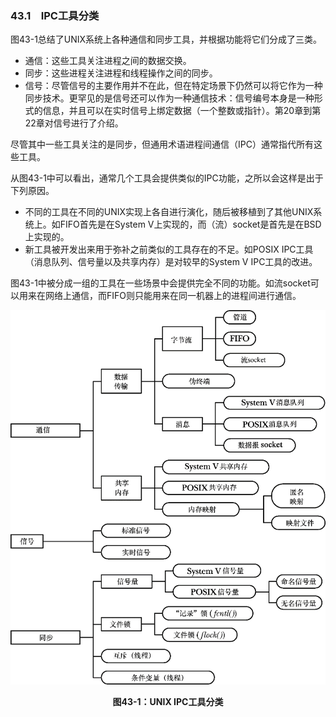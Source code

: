 ### 43.1　IPC工具分类

图43-1总结了UNIX系统上各种通信和同步工具，并根据功能将它们分成了三类。

+ 通信：这些工具关注进程之间的数据交换。
+ 同步：这些进程关注进程和线程操作之间的同步。
+ 信号：尽管信号的主要作用并不在此，但在特定场景下仍然可以将它作为一种同步技术。更罕见的是信号还可以作为一种通信技术：信号编号本身是一种形式的信息，并且可以在实时信号上绑定数据（一个整数或指针）。第20章到第22章对信号进行了介绍。

尽管其中一些工具关注的是同步，但通用术语进程间通信（IPC）通常指代所有这些工具。

从图43-1中可以看出，通常几个工具会提供类似的IPC功能，之所以会这样是出于下列原因。

+ 不同的工具在不同的UNIX实现上各自进行演化，随后被移植到了其他UNIX系统上。如FIFO首先是在System V上实现的，而（流）socket是首先是在BSD上实现的。
+ 新工具被开发出来用于弥补之前类似的工具存在的不足。如POSIX IPC工具（消息队列、信号量以及共享内存）是对较早的System V IPC工具的改进。

图43-1中被分成一组的工具在一些场景中会提供完全不同的功能。如流socket可以用来在网络上通信，而FIFO则只能用来在同一机器上的进程间进行通信。

![1115.png](../images/1115.png)
<center class="my_markdown"><b class="my_markdown">图43-1：UNIX IPC工具分类</b></center>

